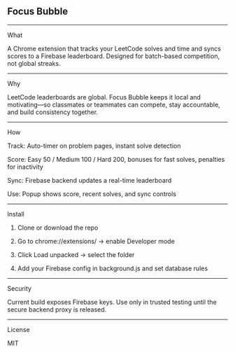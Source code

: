 
## **Focus Bubble**


---

What

A Chrome extension that tracks your LeetCode solves and time and syncs scores to a Firebase leaderboard.
Designed for batch-based competition, not global streaks.


---

Why

LeetCode leaderboards are global.
Focus Bubble keeps it local and motivating—so classmates or teammates can compete, stay accountable, and build consistency together.


---

How

Track: Auto-timer on problem pages, instant solve detection

Score: Easy 50 / Medium 100 / Hard 200, bonuses for fast solves, penalties for inactivity

Sync: Firebase backend updates a real-time leaderboard

Use: Popup shows score, recent solves, and sync controls



---

Install

1. Clone or download the repo


2. Go to chrome://extensions/ → enable Developer mode


3. Click Load unpacked → select the folder


4. Add your Firebase config in background.js and set database rules




---

Security

Current build exposes Firebase keys.
Use only in trusted testing until the secure backend proxy is released.


---

License

MIT


